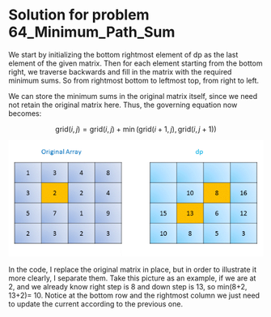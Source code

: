 # Solution for problem 64_Minimum_Path_Sum

We start by initializing the bottom rightmost element of dp as the last element of the given matrix. Then for each element starting from the bottom right, we traverse backwards and fill in the matrix with the required minimum sums. So from rightmost bottom to leftmost top, from right to left.



We can store the minimum sums in the original matrix itself, since we need not retain the original matrix here. Thus, the governing equation now becomes:



$$\mathrm{grid}(i, j)=\mathrm{grid}(i,j)+\min \big(\mathrm{grid}(i+1,j), \mathrm{grid}(i,j+1)\big)$$





![image](./download.png)

In the code, I replace the original matrix in place, but in order to illustrate it more clearly, I separate them. Take this picture as an example, if we are at 2, and we already know right step is 8 and down step is 13, so min(8+2, 13+2)= 10. Notice at the bottom row and the rightmost column we just need to update the current according to the previous one.